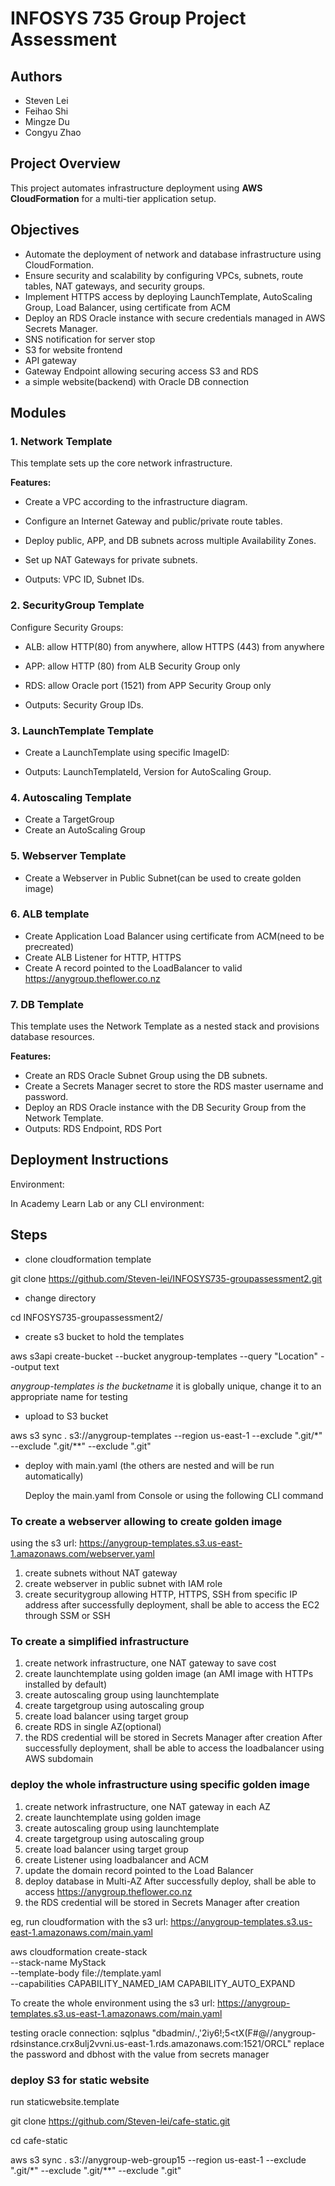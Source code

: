 # INFOSYS 735 Group Project Assessment

## Authors

- Steven Lei
- Feihao Shi
- Mingze Du
- Congyu Zhao

## Project Overview

This project automates infrastructure deployment using **AWS CloudFormation** for a multi-tier application setup.

## Objectives

- Automate the deployment of network and database infrastructure using CloudFormation.
- Ensure security and scalability by configuring VPCs, subnets, route tables, NAT gateways, and security groups.
- Implement HTTPS access by deploying LaunchTemplate, AutoScaling Group, Load Balancer, using certificate from ACM
- Deploy an RDS Oracle instance with secure credentials managed in AWS Secrets Manager.
- SNS notification for server stop
- S3 for website frontend
- API gateway
- Gateway Endpoint allowing securing access S3 and RDS
- a simple website(backend) with Oracle DB connection

## Modules

### 1. Network Template

This template sets up the core network infrastructure.

**Features:**

- Create a VPC according to the infrastructure diagram.
- Configure an Internet Gateway and public/private route tables.
- Deploy public, APP, and DB subnets across multiple Availability Zones.
- Set up NAT Gateways for private subnets.

- Outputs: VPC ID, Subnet IDs.

### 2. SecurityGroup Template

Configure Security Groups:

- ALB: allow HTTP(80) from anywhere, allow HTTPS (443) from anywhere
- APP: allow HTTP (80) from ALB Security Group only
- RDS: allow Oracle port (1521) from APP Security Group only

- Outputs: Security Group IDs.

### 3. LaunchTemplate Template

- Create a LaunchTemplate using specific ImageID:

- Outputs: LaunchTemplateId, Version for AutoScaling Group.

### 4. Autoscaling Template

- Create a TargetGroup
- Create an AutoScaling Group

### 5. Webserver Template

- Create a Webserver in Public Subnet(can be used to create golden image)

### 6. ALB template

- Create Application Load Balancer using certificate from ACM(need to be precreated)
- Create ALB Listener for HTTP, HTTPS
- Create A record pointed to the LoadBalancer to valid https://anygroup.theflower.co.nz

### 7. DB Template

This template uses the Network Template as a nested stack and provisions database resources.

**Features:**

- Create an RDS Oracle Subnet Group using the DB subnets.
- Create a Secrets Manager secret to store the RDS master username and password.
- Deploy an RDS Oracle instance with the DB Security Group from the Network Template.
- Outputs: RDS Endpoint, RDS Port

## Deployment Instructions

Environment:

In Academy Learn Lab or any CLI environment:

## Steps

- clone cloudformation template

git clone https://github.com/Steven-lei/INFOSYS735-groupassessment2.git

- change directory

cd INFOSYS735-groupassessment2/

- create s3 bucket to hold the templates

aws s3api create-bucket --bucket anygroup-templates --query "Location" --output text

_anygroup-templates is the bucketname_ it is globally unique, change it to an appropriate name for testing

- upload to S3 bucket

aws s3 sync . s3://anygroup-templates --region us-east-1 --exclude ".git/\*" --exclude ".git/\*\*" --exclude ".git"

- deploy with main.yaml (the others are nested and will be run automatically)

  Deploy the main.yaml from Console or using the following CLI command

### To create a webserver allowing to create golden image

using the s3 url:
https://anygroup-templates.s3.us-east-1.amazonaws.com/webserver.yaml

1. create subnets without NAT gateway
2. create webserver in public subnet with IAM role
3. create securitygroup allowing HTTP, HTTPS, SSH from specific IP address
   after successfully deployment, shall be able to access the EC2 through SSM or SSH

### To create a simplified infrastructure

1. create network infrastructure, one NAT gateway to save cost
2. create launchtemplate using golden image (an AMI image with HTTPs installed by default)
3. create autoscaling group using launchtemplate
4. create targetgroup using autoscaling group
5. create load balancer using target group
6. create RDS in single AZ(optional)
7. the RDS credential will be stored in Secrets Manager after creation
   After successfully deployment, shall be able to access the loadbalancer using AWS subdomain

### deploy the whole infrastructure using specific golden image

1. create network infrastructure, one NAT gateway in each AZ
2. create launchtemplate using golden image
3. create autoscaling group using launchtemplate
4. create targetgroup using autoscaling group
5. create load balancer using target group
6. create Listener using loadbalancer and ACM
7. update the domain record pointed to the Load Balancer
8. deploy database in Multi-AZ
   After successfully deploy, shall be able to access https://anygroup.theflower.co.nz
9. the RDS credential will be stored in Secrets Manager after creation

eg, run cloudformation with the s3 url: https://anygroup-templates.s3.us-east-1.amazonaws.com/main.yaml

aws cloudformation create-stack \
 --stack-name MyStack \
 --template-body file://template.yaml \
 --capabilities CAPABILITY_NAMED_IAM CAPABILITY_AUTO_EXPAND

To create the whole environment using the s3 url:
https://anygroup-templates.s3.us-east-1.amazonaws.com/main.yaml

testing oracle connection:
sqlplus "dbadmin/.,'2iy6!;5<tX(F#@//anygroup-rdsinstance.crx8ulj2vvni.us-east-1.rds.amazonaws.com:1521/ORCL"
replace the password and dbhost with the value from secrets manager

### deploy S3 for static website

run staticwebsite.template

git clone https://github.com/Steven-lei/cafe-static.git

cd cafe-static

aws s3 sync . s3://anygroup-web-group15 --region us-east-1 --exclude ".git/\*" --exclude ".git/\*\*" --exclude ".git"
